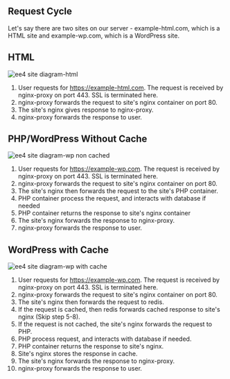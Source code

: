 ## Request Cycle

Let's say there are two sites on our server - example-html.com, which is a HTML site and example-wp.com, which is a WordPress site.

## HTML

![ee4 site diagram-html](https://user-images.githubusercontent.com/8456197/48048315-1ca03800-e1c1-11e8-8a38-2ca1c622bae8.png)

1. User requests for https://example-html.com. The request is received by nginx-proxy on port 443. SSL is terminated here.
2. nginx-proxy forwards the request to site's nginx container on port 80.
3. The site's nginx gives response to nginx-proxy.
4. nginx-proxy forwards the response to user.

## PHP/WordPress Without Cache

![ee4 site diagram-wp non cached](https://user-images.githubusercontent.com/8456197/48048312-1ca03800-e1c1-11e8-808e-0fc7d058713a.png)

1. User requests for https://example-wp.com. The request is received by nginx-proxy on port 443. SSL is terminated here.
2. nginx-proxy forwards the request to site's nginx container on port 80.
3. The site's nginx then forwards the request to the site's PHP container.
4. PHP container process the request, and interacts with database if needed
5. PHP container returns the response to site's nginx container
6. The site's nginx forwards the response to nginx-proxy.
7. nginx-proxy forwards the response to user.

## WordPress with Cache

![ee4 site diagram-wp with cache](https://user-images.githubusercontent.com/8456197/48048311-1c07a180-e1c1-11e8-875c-cce8d20c9e26.png)

1. User requests for https://example-wp.com. The request is received by nginx-proxy on port 443. SSL is terminated here.
2. nginx-proxy forwards the request to site's nginx container on port 80.
3. The site's nginx then forwards the request to redis. 
4. If the request is cached, then redis forwards cached response to site's nginx (Skip step 5-8). 
5. If the request is not cached, the site's nginx forwards the request to PHP.
6. PHP process request, and interacts with database if needed.
7. PHP container returns the response to site's nginx.
8. Site's nginx stores the response in cache. 
9. The site's nginx forwards the response to nginx-proxy.
10. nginx-proxy forwards the response to user.

